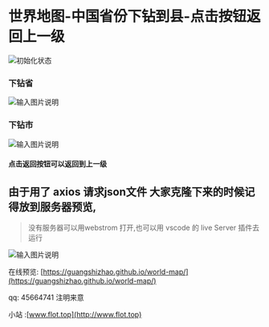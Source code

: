 # 世界地图-中国省份下钻到县-点击按钮返回上一级


![初始化状态](https://images.gitee.com/uploads/images/2020/1105/144234_02865319_4886126.png "屏幕截图.png")


### 下钻省

![输入图片说明](https://images.gitee.com/uploads/images/2020/1105/144407_415f054b_4886126.png "屏幕截图.png")

### 下钻市
![输入图片说明](https://images.gitee.com/uploads/images/2020/1105/144514_ad47645c_4886126.png "屏幕截图.png")

#### 点击返回按钮可以返回到上一级

## 由于用了 axios 请求json文件 大家克隆下来的时候记得放到服务器预览,


>没有服务器可以用webstrom 打开,也可以用 vscode 的 live Server 插件去运行

![输入图片说明](https://images.gitee.com/uploads/images/2020/1105/144949_949e7e0c_4886126.png "屏幕截图.png")

在线预览: [https://guangshizhao.github.io/world-map/](https://guangshizhao.github.io/world-map/) 

qq: 45664741 注明来意

小站 :[www.flot.top](http://www.flot.top)
